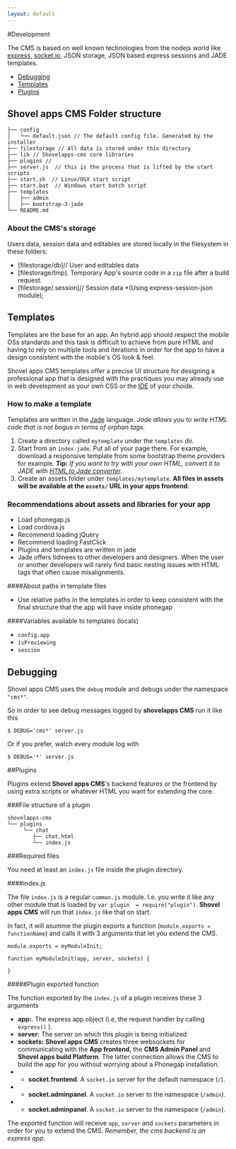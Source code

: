 ```yaml
---
layout: default
---
```


#Development

The CMS is based on well known technologies from the nodejs world like
[express](http://expressjs.com), [socket.io](http://socket.io), JSON storage,
JSON based express sessions and JADE templates.


* [Debugging](#debugging)
* [Templates](#templates)
* [Plugins](#plugins)

## Shovel apps CMS Folder structure


    
    ├── config
    │   └── default.json // The default config file. Generated by the installer
    ├── filestorage // All data is stored under this directory
    ├── lib // Shovelapps-cms core libraries
    ├── plugins // 
    ├── server.js  // this is the process that is lifted by the start scripts
    ├── start.sh  // Linux/OSX start script
    ├── start.bat  // Windows start batch script
    ├── templates
    │   ├── admin
    │   ├── bootstrap-3-jade
    └── README.md
    

### About the CMS's storage

Users data, session data and editables are stored locally in the filesystem in these folders:

* [filestorage/db]// User and editables data
* [filestorage/tmp]. Temporary App's source code in a `zip` file after a build request.
* [filestorage/.session]// Session data *(Using express-session-json module);

## Templates

Templates are the base for an app. An hybrid app should respect the mobile OSs
standards and this task is difficult to achieve from pure HTML and having to rely
on multiple tools and iterations in order for the app to have a design consistent
with the mobile's OS look & feel.

Shovel apps CMS templates offer a precise UI structure for designing a professional
app that is designed with the practiques you may already use in web development
as your own CSS or the [IDE](http://en.wikipedia.org/wiki/Integrated_development_environment) of your choide.

### How to make a template

Templates are written in the [Jade](http://jade-lang.com/) language. 
*Jade allows you to write HTML code that is not bogus in terms of orphan tags.*

1. Create a directory  called `mytemplate` under the `templates` dir.
1. Start from an `index.jade`. Put all of your page there. For example,
download a responsive template from some bootstrap  theme providers for example. **Tip:** *If you want to try with your own HTML, convert it to JADE with [HTML to Jade converter](http://html2jade.aaron-powell.com/)*.
1. Create an assets folder under `templates/mytemplate`. **All files in assets will be available at the `assets/` URL in your apps frontend**.

### Recommendations about assets and libraries for your app

* Load phonegap.js
* Load cordova.js
* Recommend loading jQuery
* Recommend loading FastClick
* Plugins and templates are written in jade
* Jade offers tidinees to other developers and designers. When the user or 
  another developers will 
  rarely find basic nesting issues with HTML tags that often cause misalignments.


####About paths in template files

* Use relative paths in the templates in order to keep consistent with 
the final structure that the app will have inside phonegap


####Variables available to templates (locals)

* `config.app`
* `isPreviewing`
* `session`

## Debugging

Shovel apps CMS uses the `debug` module and debugs under the namespace `"cms*"`.

So in order to see debug messages logged by **shovelapps CMS** run it like this

```
$ DEBUG='cms*' server.js
```

Or if you prefer, watch every module log with

```
$ DEBUG='*' server.js 
```

##Plugins

Plugins extend **Shovel apps CMS**'s backend features or the frontend by using extra
scripts or whatever HTML you want for extending the core.

###File structure of a plugin


    shovelapps-cms
    └── plugins
         └── chat
            ├── chat.html
            └── index.js

###Required files

You need at least an `index.js` file inside the plugin directory.


####index.js

The file `index.js` is a regular `common.js` module. I.e. you write it
like any other module that is loaded by `var plugin  = require("plugin")`.
**Shovel apps CMS** will run that `index.js` like that on start. 

In fact, it will asumme the plugin exports a function (`module.exports = functionName`)
and calls it with 3 arguments that let you extend the CMS.


    module.exports = myModuleInit;

    function myModuleInit(app, server, sockets) {
      
    }


#####Plugin exported function

The function exported by the `index.js` of a plugin receives these 3 arguments

* **app:**. The express app object (i.e, the request handler by calling `express()` ). 
* **server:** The server on which this plugin is being initialized
* **sockets:** **Shovel apps CMS** creates three websockets for communicating 
with the **App frontend**, the **CMS Admin Panel** and **Shovel apps build Platform**.
The latter connection allows the CMS to build the app for you without worrying
about a Phonegap installation. 
*  * **socket.frontend**. A `socket.io` server for the default namespace (`/`).
*  * **socket.adminpanel**. A `socket.io` server to the  namespace (`/admin`).
*  * **socket.adminpanel**. A `socket.io` server to the  namespace (`/admin`).

The exported function will receive `app`, `server` and `sockets` parameters
in order for you to extend the CMS. *Remember, the cms backend is an express app*.
